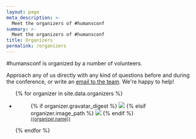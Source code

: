 ```yaml
---
layout: page
meta_description: >-
  Meet the organizers of #humansconf
summary: >-
  Meet the organizers of #humansconf
title: Organizers
permalink: /organizers
---
```


#humansconf is organized by a number of volunteers.

Approach any of us directly with any kind of questions before and during the conference, or write an <a href="mailto:{{ site.email }}">email to the team</a>. We're happy to help!

<ul class="organizers">
  {% for organizer in site.data.organizers %}
  <li>
    <figure>
      {% if organizer.gravatar_digest %}
        <img src="//www.gravatar.com/avatar/{{organizer.gravatar_digest}}?s=200" />
      {% elsif organizer.image_path %}
        <img src="{{organizer.image_path}}" />
      {% endif %}
      <figcaption>
        <a href="https://twitter.com/{{ organizer.twitter_handle }}"><small>{{organizer.name}}</small></a>
      </figcaption>
    </figure>
  </li>
  {% endfor %}
</ul>
